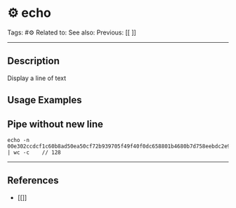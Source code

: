 # ⚙️ echo
Tags: #⚙️ 
Related to: 
See also: 
Previous: [[ ]]

---
## Description

Display a line of text

## Usage Examples

## Pipe without new line

	echo -n 00e302ccdcf1c60b8ad50ea50cf72b939705f49f40f0dc658801b4680b7d758eebdc2e9f9ba8ba3ef8a8bb9a796d34ba2e856838ee9bdde852b8ec3b3a0523b1 | wc -c	// 128
	
---
## References
- [[]]